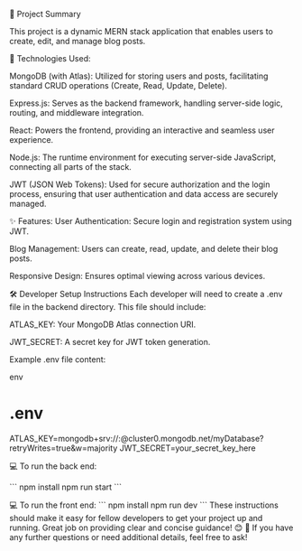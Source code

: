 🌟 Project Summary

This project is a dynamic MERN stack application that enables users to create, edit, and manage blog posts.

🚀 Technologies Used:

MongoDB (with Atlas): Utilized for storing users and posts, facilitating standard CRUD operations (Create, Read, Update, Delete).

Express.js: Serves as the backend framework, handling server-side logic, routing, and middleware integration.

React: Powers the frontend, providing an interactive and seamless user experience.

Node.js: The runtime environment for executing server-side JavaScript, connecting all parts of the stack.

JWT (JSON Web Tokens): Used for secure authorization and the login process, ensuring that user authentication and data access are securely managed.

✨ Features:
User Authentication: Secure login and registration system using JWT.

Blog Management: Users can create, read, update, and delete their blog posts.

Responsive Design: Ensures optimal viewing across various devices.

🛠️ Developer Setup Instructions
Each developer will need to create a .env file in the backend directory. This file should include:

ATLAS_KEY: Your MongoDB Atlas connection URI.

JWT_SECRET: A secret key for JWT token generation.

Example .env file content:

env
# .env
ATLAS_KEY=mongodb+srv://<username>:<password>@cluster0.mongodb.net/myDatabase?retryWrites=true&w=majority
JWT_SECRET=your_secret_key_here

💻 To run the back end:

\```
npm install
npm run start
\```

💻 To run the front end:
\```
npm install
npm run dev
\```
These instructions should make it easy for fellow developers to get your project up and running. Great job on providing clear and concise guidance! 😊 🌟 If you have any further questions or need additional details, feel free to ask!

